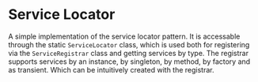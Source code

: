 # Service Locator
A simple implementation of the service locator pattern. It is accessable through the static `ServiceLocator` class, 
which is used both for registering via the `ServiceRegistrar` class and getting services by type. The registrar supports services by an instance, by singleton,
by method, by factory and as transient. Which can be intuitively created with the registrar.
